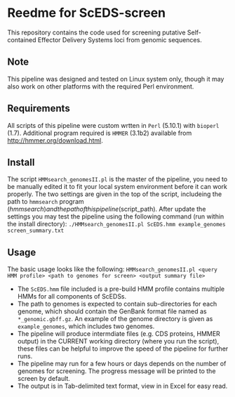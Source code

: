 # Reedme for ScEDS-screen
This repository contains the code used for screening putative Self-contained Effector Delivery Systems loci from genomic sequences.

## Note
This pipeline was designed and tested on Linux system only, though it may also work on other platforms with the required Perl environment.

## Requirements
All scripts of this pipeline were custom wrtten in `Perl` (5.10.1) with `bioperl` (1.7).
Additional program required is `HMMER` (3.1b2) available from http://hmmer.org/download.html.

## Install
The script `HMMsearch_genomesII.pl` is the master of the pipeline, you need to be manually edited it to fit your local system environment before it can work properly. The two settings are given in the top of the script, includeing the path to `hmmsearch` program ($hmmsearch) and the path of this pipeline ($script_path).
After update the settings you may test the pipeline using the following command (run within the install directory):
`./HMMsearch_genomesII.pl ScEDS.hmm example_genomes screen_summary.txt`

## Usage
The basic usage looks like the following:
`HMMsearch_genomesII.pl <query HMM profile> <path to genomes for screen> <output summary file>`

- The `ScEDS.hmm` file included is a pre-build HMM profile contains multiple HMMs for all components of ScEDSs.
- The path to genomes is expected to contain sub-directories for each genome, which should contain the GenBank format file named as `*_genomic.gbff.gz`. An example of the genome directory is given as `example_genomes`, which includes two genomes.
- The pipeline will produce intermdiate files (e.g. CDS proteins, HMMER output) in the CURRENT working directory (where you run the script), these files can be helpful to improve the speed of the pipeline for further runs.
- The pipeline may run for a few hours or days depends on the number of genomes for screening. The progress message will be printed to the screen by default.
- The output is in Tab-delimited text format, view in in Excel for easy read.

